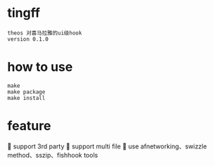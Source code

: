 # tingff
```text
theos 对喜马拉雅的ui级hook
version 0.1.0
```

# how to use
```
make
make package
make install
```

# feature
:tada: support 3rd party
:tada: support multi file
:tada: use afnetworking、swizzle method、sszip、fishhook tools

